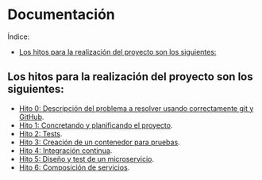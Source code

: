 # Documentación
Índice:
<!-- TOC -->
* [Los hitos para la realización del proyecto son los siguientes:](#los-hitos-para-la-realizacin-del-proyecto-son-los-siguientes-)
<!-- TOC -->

## Los hitos para la realización del proyecto son los siguientes:
* [Hito 0: Descripción del problema a resolver usando correctamente git y GitHub](./hito_0/README.md).
* [Hito 1: Concretando y planificando el proyecto](./hito_1/readme.md).
* [Hito 2: Tests](./hito_2/readme.md).
* [Hito 3: Creación de un contenedor para pruebas](./hito_3/readme.md).
* [Hito 4: Integración continua](./hito_4/readme.md).
* [Hito 5: Diseño y test de un microservicio](./hito_5/readme.md).
* [Hito 6: Composición de servicios](./hito_6/readme.md).